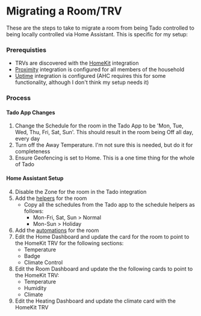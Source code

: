 # Migrating a Room/TRV
These are the steps to take to migrate a room from being Tado controlled to being locally controlled via Home Assistant. This is specific for my setup:

### Prerequisties
- TRVs are discovered with the [HomeKit](https://www.home-assistant.io/integrations/homekit_controller) integration
- [Proximity](https://www.home-assistant.io/integrations/proximity) integration is configured for all members of the household
- [Uptime](https://www.home-assistant.io/integrations/uptime) integration is configured (AHC requires this for some functionality, although I don't think my setup needs it)

### Process
#### Tado App Changes
1) Change the Schedule for the room in the Tado App to be 'Mon, Tue, Wed, Thu, Fri, Sat, Sun'. This should result in the room being Off all day, every day
2) Turn off the Away Temperature. I'm not sure this is needed, but do it for completeness
3) Ensure Geofencing is set to Home. This is a one time thing for the whole of Tado

#### Home Assistant Setup
4) Disable the Zone for the room in the Tado integration 
5) Add the [helpers](room_configurations.md#helpers) for the room
    - Copy all the schedules from the Tado app to the schedule helpers as follows:
        - Mon-Fri, Sat, Sun > Normal
        - Mon-Sun > Holiday
6) Add the [automations](room_configurations.md#automations) for the room
7) Edit the Home Dashboard and update the card for the room to point to the HomeKit TRV for the following sections:
    - Temperature
    - Badge
    - Climate Control
8) Edit the Room Dashboard and update the the following cards to point to the HomeKit TRV:
    - Temperature
    - Humidity
    - Climate
9) Edit the Heating Dashboard and update the climate card with the HomeKit TRV
